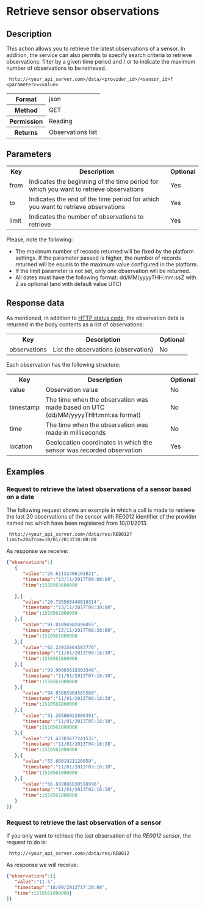 Retrieve sensor observations
============================

## Description

This action allows you to retrieve the latest observations of a sensor. In addition, the service can also permits to specify search criteria to retrieve observations: filter by a given time period and / or to indicate the maximum number of observations to be retrieved.

```
 http://<your_api_server.com>/data/<provider_id>/<sensor_id>?<parameter>=<value>
```

<table>
	<tbody>
		<tr>
			<th>Format</th>
			<td>json</td>
		</tr>
		<tr>
			<th>Method</th>
			<td>GET</td>
		</tr>
		<tr>
			<th>Permission</th>
			<td>Reading</td>
		</tr>
		<tr>
			<th>Returns</th>
			<td>Observations list</td>
		</tr>
	</tbody>
</table>

## Parameters

<table>
	<tbody>
		<tr>
			<th>Key</th>
			<th>Description</th>
			<th>Optional</th>
		</tr>
		<tr>
			<td>from</td>
			<td>Indicates the beginning of the time period for which you
				want to retrieve observations</td>
			<td>Yes</td>
		</tr>
		<tr>
			<td>to</td>
			<td>Indicates the end of the time period for which you want to retrieve observations</td>
			<td>Yes</td>
		</tr>
		<tr>
			<td>limit</td>
			<td>Indicates the number of observations to retrieve</td>
			<td>Yes</td>
		</tr>
	</tbody>
</table>

Please, note the following:

* The maximum number of records returned will be fixed by the platform settings. If the parameter passed is higher, the number of records returned will be equals to the maximum value configured in the platform.
* If the limit parameter is not set, only one observation will be returned.
* All dates must have the following format: dd/MM/yyyyTHH:mm:ssZ with Z as optional (and with default value UTC)

## Response data

As mentioned, in addition to [HTTP status code](../../general_model#reply), the observation data is returned in the body contents as a list of observations:

<table>
	<tbody>
		<tr>
			<th>Key</th>
			<th>Description</th>
			<th>Optional</th>
		</tr>
		<tr>
			<td>observations</td>
			<td>List the observations (observation)</td>
			<td>No</td>
		</tr>
	</tbody>
</table>

Each observation has the following structure:

<table>
	<tbody>
		<tr>
			<th>Key</th>
			<th>Description</th>
			<th>Optional</th>
		</tr>
		<tr>
			<td>value</td>
			<td>Observation value</td>
			<td>No</td>
		</tr>
		<tr>
			<td>timestamp</td>
			<td>The time when the observation was made based on UTC (dd/MM/yyyyTHH:mm:ss format)</td>
			<td>No</td>
		</tr>
		<tr>
			<td>time</td>
			<td>The time when the observation was made in milliseconds</td>
			<td>No</td>
		</tr>
		<tr>
			<td>location</td>
			<td>Geolocation coordinates in which the sensor was recorded observation</td>
			<td>Yes</td>
		</tr>
	</tbody>
</table>

## Examples

### Request to retrieve the latest observations of a sensor based on a date

The following request shows an example in which a call is made to retrieve the last 20 observations of the sensor with RE0012 identifier of the provider named rec which have been registered from 10/01/2013.

```
 http://<your_api_server.com>/data/rec/RE0012?limit=20&from=10/01/2013T10:00:00
```

As response we receive:

```json
{"observations":[
   {
      "value":"28.61132406103821",
      "timestamp":"13/11/2017T09:00:00",
      "time":1510563600000

   },{
      "value":"20.795568440010314",
      "timestamp":"13/11/2017T08:30:00",
      "time":1510561800000
   },{
      "value":"91.01094902496055",
      "timestamp":"13/11/2017T08:30:00",
      "time":1510561800000
   },{
      "value":"62.22915604583776",
      "timestamp":"11/01/2013T08:16:38",
      "time":1510561800000
   },{
      "value":"99.96065618303348",
      "timestamp":"11/01/2013T07:16:38",
      "time":1510561800000
   },{
      "value":"94.95685904585568",
      "timestamp":"11/01/2013T06:16:38",
      "time":1510561800000
   },{
      "value":"51.26506022800391",
      "timestamp":"11/01/2013T05:16:38",
      "time":1510561800000
   },{
      "value":"21.43303677241535",
      "timestamp":"11/01/2013T04:16:38",
      "time":1510561800000
   },{
      "value":"55.6601921120059",
      "timestamp":"11/01/2013T03:16:38",
      "time":1510561800000
   },{
      "value":"56.692086830598996",
      "timestamp":"11/01/2013T02:16:38",
      "time":1510561800000
   }
]}
```

### Request to retrieve the last observation of a sensor

If you only want to retrieve the last observation of the  <em>RE0012 sensor</em>, the request to do is:

```
 http://<your_api_server.com>/data/rec/RE0012
```

As response we will receive:

```json
{"observations":[{
   "value":"11.5",
   "timestamp":"18/09/2012T17:20:00",
   "time":1510561800000}
]}
```
